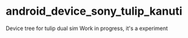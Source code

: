 # android_device_sony_tulip_kanuti
Device tree for tulip dual sim 
Work in progress, it's a experiment
